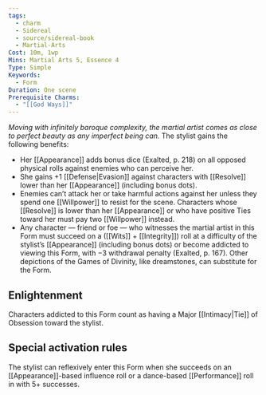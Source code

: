 ```yaml
---
tags:
  - charm
  - Sidereal
  - source/sidereal-book
  - Martial-Arts
Cost: 10m, 1wp
Mins: Martial Arts 5, Essence 4
Type: Simple
Keywords:
  - Form
Duration: One scene
Prerequisite Charms:
  - "[[God Ways]]"
---
```

*Moving with infinitely baroque complexity, the martial artist comes as close to perfect beauty as any imperfect being can.*
The stylist gains the following benefits: 
- Her [[Appearance]] adds bonus dice (Exalted, p. 218) on all opposed physical rolls against enemies who can perceive her. 
- She gains +1 [[Defense|Evasion]] against characters with [[Resolve]] lower than her [[Appearance]] (including bonus dots). 
- Enemies can’t attack her or take harmful actions against her unless they spend one [[Willpower]] to resist for the scene. Characters whose [[Resolve]] is lower than her [[Appearance]] or who have positive Ties toward her must pay two [[Willpower]] instead. 
- Any character — friend or foe — who witnesses the martial artist in this Form must succeed on a ([[Wits]] + [[Integrity]]) roll at a difficulty of the stylist’s [[Appearance]] (including bonus dots) or become addicted to viewing this Form, with −3 withdrawal penalty (Exalted, p. 167). Other depictions of the Games of Divinity, like dreamstones, can substitute for the Form.
## Enlightenment
Characters addicted to this Form count as having a Major [[Intimacy|Tie]] of Obsession toward the stylist. 
## Special activation rules
The stylist can reflexively enter this Form when she succeeds on an [[Appearance]]-based influence roll or a dance-based [[Performance]] roll in with 5+ successes.